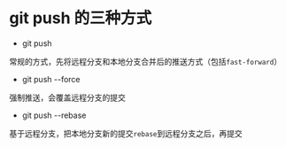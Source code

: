 # git push 的三种方式

- git push

常规的方式，先将远程分支和本地分支合并后的推送方式（包括`fast-forward`）

- git push --force

强制推送，会覆盖远程分支的提交

- git push --rebase

基于远程分支，把本地分支新的提交`rebase`到远程分支之后，再提交